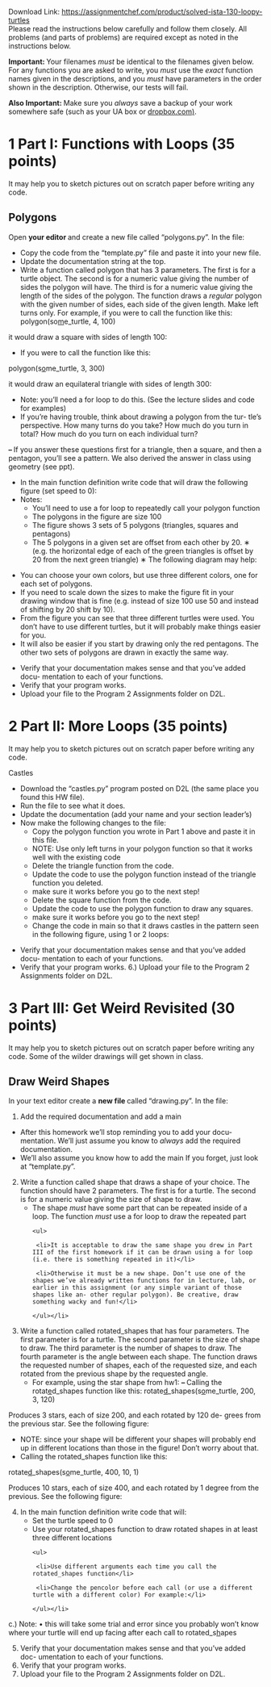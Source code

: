 Download Link: https://assignmentchef.com/product/solved-ista-130-loopy-turtles
<br>
Please read the instructions below carefully and follow them closely. All problems (and parts of problems) are required except as noted in the instructions below.

<strong>Important: </strong>Your filenames <em>must </em>be identical to the filenames given below. For any functions you are asked to write, you <em>must </em>use the <em>exact </em>function names given in the descriptions, and you <em>must </em>have parameters in the order shown in the description. Otherwise, our tests will fail.

<strong>Also Important: </strong>Make sure you <em>always </em>save a backup of your work somewhere safe (such as your UA box or <a href="https://db.tt/x6MRLis">dropbox.com</a><a href="https://db.tt/x6MRLis">)</a>.




<h1> 1 Part I: Functions with Loops (35 points)</h1>

It may help you to sketch pictures out on scratch paper before writing any code.




<h2>Polygons</h2>

Open <strong>your editor </strong>and create a new file called “polygons.py”. In the file:

<ul>

 <li>Copy the code from the “template.py” file and paste it into your new file.</li>

 <li>Update the documentation string at the top.</li>

 <li>Write a function called polygon that has 3 parameters. The first is for a turtle object. The second is for a numeric value giving the number of sides the polygon will have. The third is for a numeric value giving the length of the sides of the polygon. The function draws a <em>regular </em>polygon with the given number of sides, each side of the given length.  Make left turns only. For example, if you were to call the function like this: polygon(so<u>m</u>e_turtle, 4, 100)</li>

</ul>

it would draw a square with sides of length 100:

<ul>

 <li>If you were to call the function like this:</li>

</ul>

polygon(s<u>o</u>me_turtle, 3, 300)

it would draw an equilateral triangle with sides of length 300:

<ul>

 <li>Note: you’ll need a for loop to do this. (See  the  lecture  slides  and code for examples)</li>

 <li>If you’re having trouble, think about drawing a polygon from the tur- tle’s perspective. How many turns do you take? How much do you turn in total? How much do you turn on each individual turn?</li>

</ul>

<strong>– </strong>If you answer these questions first for a triangle, then a square, and then a pentagon, you’ll see a pattern. We also derived the answer in class using geometry (see ppt).

<ul>

 <li>In the main function definition write code that will draw the following figure (set speed to 0):</li>

 <li>Notes:

  <ul>

   <li>You’ll need to use a for loop to repeatedly call your polygon function</li>

   <li>The polygons in the figure are size 100</li>

   <li>The figure shows 3 sets of 5 polygons (triangles, squares and pentagons)</li>

   <li>The 5 polygons in a given set are offset from each other by 20. ∗ (e.g. the horizontal edge of each of the green triangles is offset by 20 from the next green triangle) ∗ The following diagram may help:</li>

  </ul></li>

</ul>




<ul>

 <li>You can choose your own colors, but use three different colors, one for each set of polygons.</li>

 <li>If you need to scale down the sizes to make the figure fit in your drawing window that is fine (e.g. instead of size 100 use 50 and instead of shifting by 20 shift by 10).</li>

 <li>From the figure you can see that three different turtles were used. You don’t have to use different turtles, but it will probably make things easier for you.</li>

 <li>It will also be easier if you start by drawing only the red pentagons. The other two sets of polygons are drawn in exactly the same way.</li>

</ul>

<ul>

 <li>Verify that your documentation makes sense and that you’ve added docu- mentation to each of your functions.</li>

 <li>Verify that your program works.</li>

 <li>Upload your file to the Program 2 Assignments folder on D2L.</li>

</ul>

<h1>2        Part II: More Loops (35 points)</h1>

It may help you to sketch pictures out on scratch paper before writing any code.

Castles

<ul>

 <li>Download the “castles.py” program posted on D2L (the same place you found this HW file).</li>

 <li>Run the file to see what it does.</li>

 <li>Update the documentation (add your name and your section leader’s)</li>

 <li>Now make the following changes to the file:

  <ul>

   <li>Copy the polygon function you wrote in Part 1 above and paste it in this file.</li>

   <li>NOTE: Use only left turns in your polygon function so that it works well with the existing code</li>

   <li>Delete the triangle function from the code.</li>

   <li>Update the code to use the polygon function instead of the triangle function you deleted.</li>

   <li>make sure it works before you go to the next step!</li>

   <li>Delete the square function from the code.</li>

   <li>Update the code to use the polygon function to draw any squares.</li>

   <li>make sure it works before you go to the next step!</li>

   <li>Change the code in main so that it draws castles in the pattern seen in the following figure, using 1 or 2 loops:</li>

  </ul></li>

</ul>




<ul>

 <li>Verify that your documentation makes sense and that you’ve added docu- mentation to each of your functions.</li>

 <li>Verify that your program works. 6.) Upload your file to the Program 2 Assignments folder on D2L.</li>

</ul>

<h1>3        Part III: Get Weird Revisited (30 points)</h1>

It may help you to sketch pictures out on scratch paper before writing any code.  Some of the wilder drawings will get shown in class.

<h2>Draw Weird Shapes</h2>

In your text editor create a <strong>new file </strong>called “drawing.py”.  In the file:

<ol>

 <li>Add the required documentation and add a main</li>

</ol>

<ul>

 <li>After this homework we’ll stop reminding you to add your docu- mentation. We’ll just assume you know to <em>always </em>add the required documentation.</li>

 <li>We’ll also assume you know how to add the main If you forget, just look at “template.py”.</li>

</ul>

<ol start="2">

 <li>Write a function called shape that draws a shape of your choice. The function should have 2 parameters. The first is for a turtle. The second is for a numeric value giving the size of shape to draw.

  <ul>

   <li>The shape <em>must </em>have some part that can be repeated inside of a loop. The function <em>must </em>use a for loop to draw the repeated part

    <ul>

     <li>It is acceptable to draw the same shape you drew in Part III of the first homework if it can be drawn using a for loop (i.e. there is something repeated in it)</li>

     <li>Otherwise it must be a new shape. Don’t use one of the shapes we’ve already written functions for in lecture, lab, or earlier in this assignment (or any simple variant of those shapes like an- other regular polygon). Be creative, draw something wacky and fun!</li>

    </ul></li>

  </ul></li>

</ol>

<ol start="3">

 <li>Write a function called rotated_shapes that has four parameters. The first parameter is for a turtle. The second parameter is the size of shape to draw.  The third parameter is the number of shapes to draw.  The fourth parameter is the angle between each shape. The function draws the requested number of shapes, each of the requested size, and each rotated from the previous shape by the requested angle.

  <ul>

   <li>For example, using the star shape from hw1: <strong>– </strong>Calling the rotat<u>e</u>d_shapes function like this: rotate<u>d</u>_shapes(s<u>o</u>me_turtle, 200, 3, 120)</li>

  </ul></li>

</ol>

Produces 3 stars, each of size 200, and each rotated by 120 de- grees from the previous star. See the following figure:

<ul>

 <li>NOTE: since your shape will be different your shapes will probably end up in different locations than those in the figure! Don’t worry about that.</li>

 <li>Calling the rotated_shapes function like this:</li>

</ul>

rotate<u>d</u>_shapes(s<u>o</u>me_turtle, 400, 10, 1)

Produces 10 stars, each of size 400, and each rotated by 1 degree from the previous. See the following figure:

<sub>                                                                                 </sub>

<ol start="4">

 <li>In the main function definition write code that will:

  <ul>

   <li>Set the turtle speed to 0</li>

   <li>Use your rotated_shapes function to draw rotated shapes in at least three different locations

    <ul>

     <li>Use different arguments each time you call the rotated_shapes function</li>

     <li>Change the pencolor before each call (or use a different turtle with a different color) For example:</li>

    </ul></li>

  </ul></li>

</ol>

c.) Note: • this will take some trial and error since you probably won’t know where your turtle will end up facing after each call to rotated_s<u>h</u>apes

<ol start="5">

 <li>Verify that your documentation makes sense and that you’ve added doc- umentation to each of your functions.</li>

 <li>Verify that your program works.</li>

 <li>Upload your file to the Program 2 Assignments folder on D2L.</li>

</ol>


